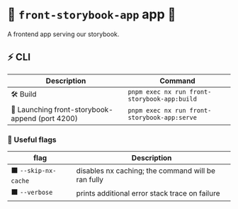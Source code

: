 # 🚀 `front-storybook-app` app 🚀

A frontend app serving our storybook.

## ⚡ CLI

| Description                                     | Command                                      |
| ----------------------------------------------- | -------------------------------------------- |
| 🛠️ Build                                        | `pnpm exec nx run front-storybook-app:build` |
| 🚀 Launching front-storybook-append (port 4200) | `pnpm exec nx run front-storybook-app:serve` |

### 🔶 Useful flags

| flag                 | Description                                        |
| -------------------- | -------------------------------------------------- |
| ⬛ `--skip-nx-cache` | disables nx caching; the command will be ran fully |
| ⬛ `--verbose`       | prints additional error stack trace on failure     |
